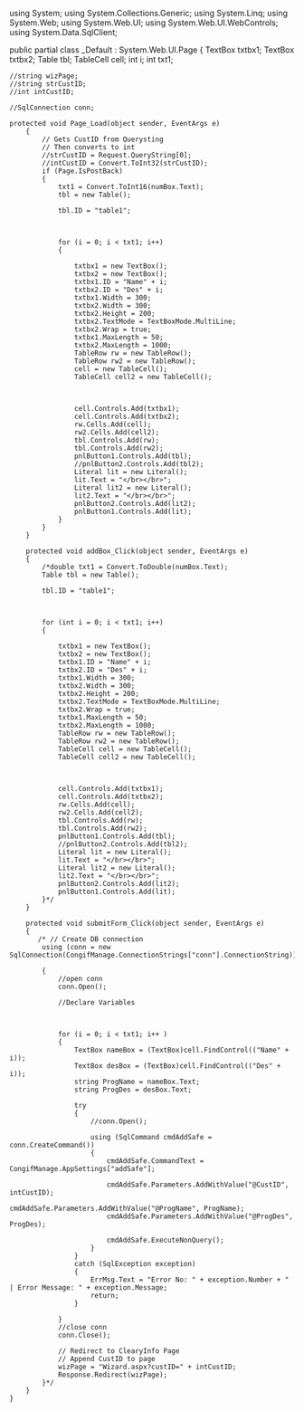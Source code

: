 using System;
using System.Collections.Generic;
using System.Linq;
using System.Web;
using System.Web.UI;
using System.Web.UI.WebControls;
using System.Data.SqlClient;

public partial class _Default : System.Web.UI.Page
{
    TextBox txtbx1;
    TextBox txtbx2;
    Table tbl;
    TableCell cell;
    int i;
    int txt1;

    //string wizPage;
    //string strCustID;
    //int intCustID;

    //SqlConnection conn;

    protected void Page_Load(object sender, EventArgs e)
        {
            // Gets CustID from Querysting
            // Then converts to int
            //strCustID = Request.QueryString[0];
            //intCustID = Convert.ToInt32(strCustID);
            if (Page.IsPostBack)
            {
                txt1 = Convert.ToInt16(numBox.Text);
                tbl = new Table();

                tbl.ID = "table1";



                for (i = 0; i < txt1; i++)
                {

                    txtbx1 = new TextBox();
                    txtbx2 = new TextBox();
                    txtbx1.ID = "Name" + i;
                    txtbx2.ID = "Des" + i;
                    txtbx1.Width = 300;
                    txtbx2.Width = 300;
                    txtbx2.Height = 200;
                    txtbx2.TextMode = TextBoxMode.MultiLine;
                    txtbx2.Wrap = true;
                    txtbx1.MaxLength = 50;
                    txtbx2.MaxLength = 1000;
                    TableRow rw = new TableRow();
                    TableRow rw2 = new TableRow();
                    cell = new TableCell();
                    TableCell cell2 = new TableCell();



                    cell.Controls.Add(txtbx1);
                    cell.Controls.Add(txtbx2);
                    rw.Cells.Add(cell);
                    rw2.Cells.Add(cell2);
                    tbl.Controls.Add(rw);
                    tbl.Controls.Add(rw2);
                    pnlButton1.Controls.Add(tbl);
                    //pnlButton2.Controls.Add(tbl2);
                    Literal lit = new Literal();
                    lit.Text = "</br></br>";
                    Literal lit2 = new Literal();
                    lit2.Text = "</br></br>";
                    pnlButton2.Controls.Add(lit2);
                    pnlButton1.Controls.Add(lit);
                }
            }
        }

        protected void addBox_Click(object sender, EventArgs e)
        {
            /*double txt1 = Convert.ToDouble(numBox.Text);
            Table tbl = new Table();

            tbl.ID = "table1";



            for (int i = 0; i < txt1; i++)
            {

                txtbx1 = new TextBox();
                txtbx2 = new TextBox();
                txtbx1.ID = "Name" + i;
                txtbx2.ID = "Des" + i;                
                txtbx1.Width = 300;
                txtbx2.Width = 300;
                txtbx2.Height = 200;
                txtbx2.TextMode = TextBoxMode.MultiLine;
                txtbx2.Wrap = true;
                txtbx1.MaxLength = 50;
                txtbx2.MaxLength = 1000;
                TableRow rw = new TableRow();
                TableRow rw2 = new TableRow();
                TableCell cell = new TableCell();
                TableCell cell2 = new TableCell();



                cell.Controls.Add(txtbx1);
                cell.Controls.Add(txtbx2);
                rw.Cells.Add(cell);
                rw2.Cells.Add(cell2);
                tbl.Controls.Add(rw);
                tbl.Controls.Add(rw2);
                pnlButton1.Controls.Add(tbl);
                //pnlButton2.Controls.Add(tbl2);
                Literal lit = new Literal();
                lit.Text = "</br></br>";
                Literal lit2 = new Literal();
                lit2.Text = "</br></br>";
                pnlButton2.Controls.Add(lit2);
                pnlButton1.Controls.Add(lit);
            }*/
        }

        protected void submitForm_Click(object sender, EventArgs e)
        {
           /* // Create DB connection
            using (conn = new SqlConnection(CongifManage.ConnectionStrings["conn"].ConnectionString))
                
            {
                //open conn
                conn.Open();

                //Declare Variables

                
               
                for (i = 0; i < txt1; i++ )
                {
                    TextBox nameBox = (TextBox)cell.FindControl(("Name" + i));
                    TextBox desBox = (TextBox)cell.FindControl(("Des" + i));
                    string ProgName = nameBox.Text;
                    string ProgDes = desBox.Text;

                    try
                    {
                        //conn.Open();

                        using (SqlCommand cmdAddSafe = conn.CreateCommand())
                        {
                            cmdAddSafe.CommandText = CongifManage.AppSettings["addSafe"];

                            cmdAddSafe.Parameters.AddWithValue("@CustID", intCustID);
                            cmdAddSafe.Parameters.AddWithValue("@ProgName", ProgName);
                            cmdAddSafe.Parameters.AddWithValue("@ProgDes", ProgDes);

                            cmdAddSafe.ExecuteNonQuery();
                        }
                    }
                    catch (SqlException exception)
                    {
                        ErrMsg.Text = "Error No: " + exception.Number + " | Error Message: " + exception.Message;
                        return;
                    }

                }
                //close conn
                conn.Close();

                // Redirect to ClearyInfo Page
                // Append CustID to page
                wizPage = "Wizard.aspx?custID=" + intCustID;
                Response.Redirect(wizPage);
            }*/
        }
    }
